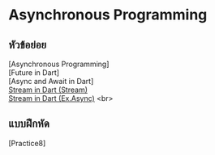 # Asynchronous Programming


## หัวข้อย่อย
  [Asynchronous Programming]
  <br>
  [Future in Dart]
  <br>
  [Async and Await in Dart]
  <br>
  [Stream in Dart (Stream)](https://github.com/soonklang/dart-tutorial/blob/main/8.%20Asynchronous%20Programming/Stream%20in%20Dart%20(Stream).md)
  <br>
 [Stream in Dart (Ex.Async)](https://github.com/soonklang/dart-tutorial/blob/main/8.%20Asynchronous%20Programming/Stream%20in%20Dart%20(Ex.Async).md)
  <br>


## แบบฝึกหัด
 [Practice8]
 
